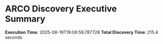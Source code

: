 # ARCO Discovery Executive Summary

**Execution Time**: 2025-06-19T19:06:59.787728
**Total Discovery Time**: 215.4 seconds


